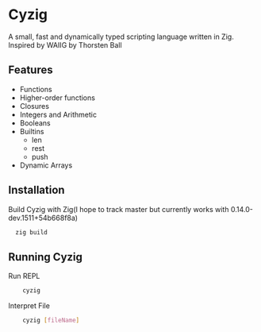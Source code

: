 
# Cyzig

A small, fast and dynamically typed scripting language written in Zig. Inspired by WAIIG by Thorsten Ball

## Features

- Functions
- Higher-order functions
- Closures
- Integers and Arithmetic
- Booleans
- Builtins
  - len
  - rest
  - push
- Dynamic Arrays

## Installation

Build Cyzig with Zig(I hope to track master but currently works with 0.14.0-dev.1511+54b668f8a)

```bash
  zig build
```

## Running Cyzig

Run REPL

```bash
    cyzig
```

Interpret File

```bash
    cyzig [fileName]
```
